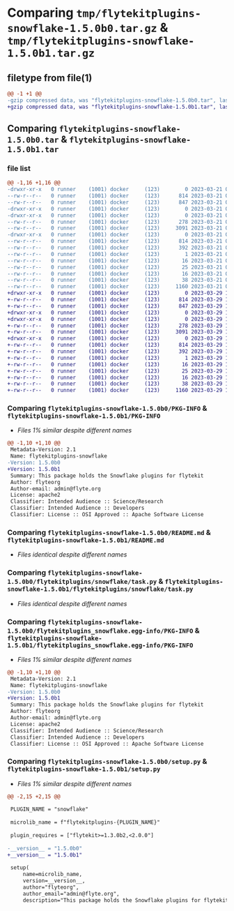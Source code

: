 # Comparing `tmp/flytekitplugins-snowflake-1.5.0b0.tar.gz` & `tmp/flytekitplugins-snowflake-1.5.0b1.tar.gz`

## filetype from file(1)

```diff
@@ -1 +1 @@
-gzip compressed data, was "flytekitplugins-snowflake-1.5.0b0.tar", last modified: Tue Mar 21 00:09:55 2023, max compression
+gzip compressed data, was "flytekitplugins-snowflake-1.5.0b1.tar", last modified: Wed Mar 29 18:58:43 2023, max compression
```

## Comparing `flytekitplugins-snowflake-1.5.0b0.tar` & `flytekitplugins-snowflake-1.5.0b1.tar`

### file list

```diff
@@ -1,16 +1,16 @@
-drwxr-xr-x   0 runner    (1001) docker     (123)        0 2023-03-21 00:09:55.900381 flytekitplugins-snowflake-1.5.0b0/
--rw-r--r--   0 runner    (1001) docker     (123)      814 2023-03-21 00:09:55.900381 flytekitplugins-snowflake-1.5.0b0/PKG-INFO
--rw-r--r--   0 runner    (1001) docker     (123)      847 2023-03-21 00:09:29.000000 flytekitplugins-snowflake-1.5.0b0/README.md
-drwxr-xr-x   0 runner    (1001) docker     (123)        0 2023-03-21 00:09:55.896381 flytekitplugins-snowflake-1.5.0b0/flytekitplugins/
-drwxr-xr-x   0 runner    (1001) docker     (123)        0 2023-03-21 00:09:55.896381 flytekitplugins-snowflake-1.5.0b0/flytekitplugins/snowflake/
--rw-r--r--   0 runner    (1001) docker     (123)      278 2023-03-21 00:09:29.000000 flytekitplugins-snowflake-1.5.0b0/flytekitplugins/snowflake/__init__.py
--rw-r--r--   0 runner    (1001) docker     (123)     3091 2023-03-21 00:09:29.000000 flytekitplugins-snowflake-1.5.0b0/flytekitplugins/snowflake/task.py
-drwxr-xr-x   0 runner    (1001) docker     (123)        0 2023-03-21 00:09:55.900381 flytekitplugins-snowflake-1.5.0b0/flytekitplugins_snowflake.egg-info/
--rw-r--r--   0 runner    (1001) docker     (123)      814 2023-03-21 00:09:55.000000 flytekitplugins-snowflake-1.5.0b0/flytekitplugins_snowflake.egg-info/PKG-INFO
--rw-r--r--   0 runner    (1001) docker     (123)      392 2023-03-21 00:09:55.000000 flytekitplugins-snowflake-1.5.0b0/flytekitplugins_snowflake.egg-info/SOURCES.txt
--rw-r--r--   0 runner    (1001) docker     (123)        1 2023-03-21 00:09:55.000000 flytekitplugins-snowflake-1.5.0b0/flytekitplugins_snowflake.egg-info/dependency_links.txt
--rw-r--r--   0 runner    (1001) docker     (123)       16 2023-03-21 00:09:55.000000 flytekitplugins-snowflake-1.5.0b0/flytekitplugins_snowflake.egg-info/namespace_packages.txt
--rw-r--r--   0 runner    (1001) docker     (123)       25 2023-03-21 00:09:55.000000 flytekitplugins-snowflake-1.5.0b0/flytekitplugins_snowflake.egg-info/requires.txt
--rw-r--r--   0 runner    (1001) docker     (123)       16 2023-03-21 00:09:55.000000 flytekitplugins-snowflake-1.5.0b0/flytekitplugins_snowflake.egg-info/top_level.txt
--rw-r--r--   0 runner    (1001) docker     (123)       38 2023-03-21 00:09:55.900381 flytekitplugins-snowflake-1.5.0b0/setup.cfg
--rw-r--r--   0 runner    (1001) docker     (123)     1160 2023-03-21 00:09:46.000000 flytekitplugins-snowflake-1.5.0b0/setup.py
+drwxr-xr-x   0 runner    (1001) docker     (123)        0 2023-03-29 18:58:43.872236 flytekitplugins-snowflake-1.5.0b1/
+-rw-r--r--   0 runner    (1001) docker     (123)      814 2023-03-29 18:58:43.868236 flytekitplugins-snowflake-1.5.0b1/PKG-INFO
+-rw-r--r--   0 runner    (1001) docker     (123)      847 2023-03-29 18:58:20.000000 flytekitplugins-snowflake-1.5.0b1/README.md
+drwxr-xr-x   0 runner    (1001) docker     (123)        0 2023-03-29 18:58:43.868236 flytekitplugins-snowflake-1.5.0b1/flytekitplugins/
+drwxr-xr-x   0 runner    (1001) docker     (123)        0 2023-03-29 18:58:43.868236 flytekitplugins-snowflake-1.5.0b1/flytekitplugins/snowflake/
+-rw-r--r--   0 runner    (1001) docker     (123)      278 2023-03-29 18:58:20.000000 flytekitplugins-snowflake-1.5.0b1/flytekitplugins/snowflake/__init__.py
+-rw-r--r--   0 runner    (1001) docker     (123)     3091 2023-03-29 18:58:20.000000 flytekitplugins-snowflake-1.5.0b1/flytekitplugins/snowflake/task.py
+drwxr-xr-x   0 runner    (1001) docker     (123)        0 2023-03-29 18:58:43.868236 flytekitplugins-snowflake-1.5.0b1/flytekitplugins_snowflake.egg-info/
+-rw-r--r--   0 runner    (1001) docker     (123)      814 2023-03-29 18:58:43.000000 flytekitplugins-snowflake-1.5.0b1/flytekitplugins_snowflake.egg-info/PKG-INFO
+-rw-r--r--   0 runner    (1001) docker     (123)      392 2023-03-29 18:58:43.000000 flytekitplugins-snowflake-1.5.0b1/flytekitplugins_snowflake.egg-info/SOURCES.txt
+-rw-r--r--   0 runner    (1001) docker     (123)        1 2023-03-29 18:58:43.000000 flytekitplugins-snowflake-1.5.0b1/flytekitplugins_snowflake.egg-info/dependency_links.txt
+-rw-r--r--   0 runner    (1001) docker     (123)       16 2023-03-29 18:58:43.000000 flytekitplugins-snowflake-1.5.0b1/flytekitplugins_snowflake.egg-info/namespace_packages.txt
+-rw-r--r--   0 runner    (1001) docker     (123)       25 2023-03-29 18:58:43.000000 flytekitplugins-snowflake-1.5.0b1/flytekitplugins_snowflake.egg-info/requires.txt
+-rw-r--r--   0 runner    (1001) docker     (123)       16 2023-03-29 18:58:43.000000 flytekitplugins-snowflake-1.5.0b1/flytekitplugins_snowflake.egg-info/top_level.txt
+-rw-r--r--   0 runner    (1001) docker     (123)       38 2023-03-29 18:58:43.872236 flytekitplugins-snowflake-1.5.0b1/setup.cfg
+-rw-r--r--   0 runner    (1001) docker     (123)     1160 2023-03-29 18:58:35.000000 flytekitplugins-snowflake-1.5.0b1/setup.py
```

### Comparing `flytekitplugins-snowflake-1.5.0b0/PKG-INFO` & `flytekitplugins-snowflake-1.5.0b1/PKG-INFO`

 * *Files 1% similar despite different names*

```diff
@@ -1,10 +1,10 @@
 Metadata-Version: 2.1
 Name: flytekitplugins-snowflake
-Version: 1.5.0b0
+Version: 1.5.0b1
 Summary: This package holds the Snowflake plugins for flytekit
 Author: flyteorg
 Author-email: admin@flyte.org
 License: apache2
 Classifier: Intended Audience :: Science/Research
 Classifier: Intended Audience :: Developers
 Classifier: License :: OSI Approved :: Apache Software License
```

### Comparing `flytekitplugins-snowflake-1.5.0b0/README.md` & `flytekitplugins-snowflake-1.5.0b1/README.md`

 * *Files identical despite different names*

### Comparing `flytekitplugins-snowflake-1.5.0b0/flytekitplugins/snowflake/task.py` & `flytekitplugins-snowflake-1.5.0b1/flytekitplugins/snowflake/task.py`

 * *Files identical despite different names*

### Comparing `flytekitplugins-snowflake-1.5.0b0/flytekitplugins_snowflake.egg-info/PKG-INFO` & `flytekitplugins-snowflake-1.5.0b1/flytekitplugins_snowflake.egg-info/PKG-INFO`

 * *Files 1% similar despite different names*

```diff
@@ -1,10 +1,10 @@
 Metadata-Version: 2.1
 Name: flytekitplugins-snowflake
-Version: 1.5.0b0
+Version: 1.5.0b1
 Summary: This package holds the Snowflake plugins for flytekit
 Author: flyteorg
 Author-email: admin@flyte.org
 License: apache2
 Classifier: Intended Audience :: Science/Research
 Classifier: Intended Audience :: Developers
 Classifier: License :: OSI Approved :: Apache Software License
```

### Comparing `flytekitplugins-snowflake-1.5.0b0/setup.py` & `flytekitplugins-snowflake-1.5.0b1/setup.py`

 * *Files 1% similar despite different names*

```diff
@@ -2,15 +2,15 @@
 
 PLUGIN_NAME = "snowflake"
 
 microlib_name = f"flytekitplugins-{PLUGIN_NAME}"
 
 plugin_requires = ["flytekit>=1.3.0b2,<2.0.0"]
 
-__version__ = "1.5.0b0"
+__version__ = "1.5.0b1"
 
 setup(
     name=microlib_name,
     version=__version__,
     author="flyteorg",
     author_email="admin@flyte.org",
     description="This package holds the Snowflake plugins for flytekit",
```

